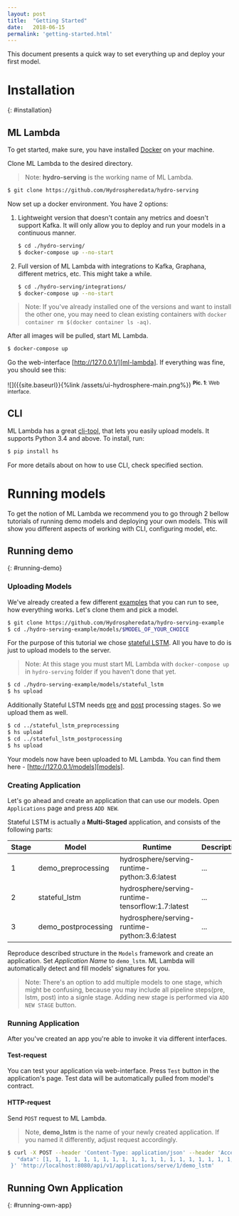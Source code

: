 ```yaml
---
layout: post
title:  "Getting Started"
date:   2018-06-15
permalink: 'getting-started.html'
---
```


This document presents a quick way to set everything up and deploy your first model.


# Installation
{: #installation}

## ML Lambda

To get started, make sure, you have installed [Docker][docker-install] on your machine.

Clone ML Lambda to the desired directory.

>Note: __hydro-serving__ is the working name of ML Lambda. 

```sh
$ git clone https://github.com/Hydrospheredata/hydro-serving
```

Now set up a docker environment. You have 2 options:

1. Lightweight version that doesn't contain any metrics and doesn't support Kafka. It will only allow you to deploy and run your models in a continuous manner. 

	```sh
	$ cd ./hydro-serving/
	$ docker-compose up --no-start
	```

2. Full version of ML Lambda with integrations to Kafka, Graphana, different metrics, etc. This might take a while. 
	```sh
	$ cd ./hydro-serving/integrations/
	$ docker-compose up --no-start
	```

>Note: If you've already installed one of the versions and want to install the other one, you may need to clean existing containers with `docker container rm $(docker container ls -aq)`.

After all images will be pulled, start ML Lambda.

```sh
$ docker-compose up
```

Go the web-interface [http://127.0.0.1/][ml-lambda]. If everything was fine, you should see this: 

![]({{site.baseurl}}{%link /assets/ui-hydrosphere-main.png%})
<sup>__Pic. 1__: Web interface.</sup>

## CLI

ML Lambda has a great [cli-tool][hydro-serving-cli], that lets you easily upload models. It supports Python 3.4 and above. To install, run:

```sh
$ pip install hs
```

For more details about on how to use CLI, check specified section. 

# Running models

To get the notion of ML Lambda we recommend you to go through 2 bellow tutorials of running demo models and deploying your own models. This will show you different aspects of working with CLI, configuring model, etc. 

## Running demo
{: #running-demo}

### Uploading Models

We've already created a few different [examples][hydro-serving-examples] that you can run to see, how everything works. Let's clone them and pick a model. 

```sh
$ git clone https://github.com/Hydrospheredata/hydro-serving-example
$ cd ./hydro-serving-example/models/$MODEL_OF_YOUR_CHOICE
```

For the purpose of this tutorial we chose [stateful LSTM][stateful-lstm]. All you have to do is just to upload models to the server. 

> Note: At this stage you must start ML Lambda with `docker-compose up` in `hydro-serving` folder if you haven't done that yet.

```sh
$ cd ./hydro-serving-example/models/stateful_lstm
$ hs upload
```

Additionally Stateful LSTM needs [pre][stateful-lstm-pre] and [post][stateful-lstm-post] processing stages. So we upload them as well.

```sh
$ cd ../stateful_lstm_preprocessing
$ hs upload
$ cd ../stateful_lstm_postprocessing
$ hs upload
```

Your models now have been uploaded to ML Lambda. You can find them here - [http://127.0.0.1/models][models]. 

### Creating Application

Let's go ahead and create an application that can use our models. Open `Applications` page and press `ADD NEW`. 

Stateful LSTM is actually a __Multi-Staged__ application, and consists of the following parts:

| Stage | Model | Runtime | Description |
| ----- | ----- | ------- | ----------- |
| 1 | demo_preprocessing | hydrosphere/serving-runtime-python:3.6:latest | ... |
| 2 | stateful_lstm | hydrosphere/serving-runtime-tensorflow:1.7:latest | ... |
| 3 | demo_postprocessing | hydrosphere/serving-runtime-python:3.6:latest | ... |

Reproduce described structure in the `Models` framework and create an application. Set _Application Name_ to `demo_lstm`. ML Lambda will automatically detect and fill models' signatures for you.

>Note: There's an option to add multiple models to one stage, which might be confusing, because you may include all pipeline steps(pre, lstm, post) into a signle stage. Adding new stage is performed via `ADD NEW STAGE` button.

### Running Application

After you've created an app you're able to invoke it via different interfaces.

#### Test-request

You can test your application via web-interface. Press `Test` button in the application's page. Test data will be automatically pulled from model's contract. 

#### HTTP-request

Send `POST` request to ML Lambda.

>Note, __demo_lstm__ is the name of your newly created application. If you named it differently, adjust request accordingly.

```sh
$ curl -X POST --header 'Content-Type: application/json' --header 'Accept: application/json' -d '{
   "data": [1, 1, 1, 1, 1, 1, 1, 1, 1, 1, 1, 1, 1, 1, 1, 1, 1, 1, 1, 1, 1, 1, 1, 1] 
 }' 'http://localhost:8080/api/v1/applications/serve/1/demo_lstm'
```

## Running Own Application
{: #running-own-app}



[docker-install]: https://docs.docker.com/install/
[docker-hub]: https://hub.docker.com/u/hydrosphere/
[docker-hub-python]: https://hub.docker.com/u/hydrosphere/serving-runtime-python/
[docker-hub-spark]: https://hub.docker.com/r/hydrosphere/serving-runtime-spark/
[docker-hub-tensorflow]: https://hub.docker.com/u/hydrosphere/serving-runtime-tensorflow/

[hydro-sonar]: https://hydrosphere.io/sonar/
[hydro-serving-cli]: https://github.com/Hydrospheredata/hydro-serving-cli
[hydro-serving-examples]: https://github.com/Hydrospheredata/hydro-serving-example
[appache-kafka]: https://kafka.apache.org
[stateful-lstm]: https://github.com/Hydrospheredata/hydro-serving-example/tree/master/models/stateful_lstm
[stateful-lstm-pre]: https://github.com/Hydrospheredata/hydro-serving-example/tree/master/models/stateful_lstm_preprocessing
[stateful-lstm-post]: https://github.com/Hydrospheredata/hydro-serving-example/tree/master/models/stateful_lstm_postprocessing
[ml-lambda]: http://127.0.0.1/
[models]: http://127.0.0.1/models
[applications]: http://127.0.0.1/applications
